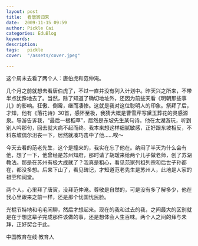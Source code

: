 ```yaml
---
layout: post  
title:  看唐寅归来  
date:  2009-11-15 09:59  
author: Pickle Cai  
categories: EduBlog  
keywords: 
description:   
tags:	pickle   
cover:  "/assets/cover.jpeg"  

---  
```

    
这个周末去看了两个人：唐伯虎和范仲淹。



几个月之前就想去看唐伯虎了，不过一直并没有列入计划中。昨天兴之所来，不带半点犹豫地去了。当然，除了知道了确切地址外，还因为前些天看《明朝那些事儿》的影响。狂傲、倒霉，继而凄惨。这就是我对这位聪明人的印象。祭拜了后，才知，他有《落花诗》30首，感怀至极，我猜大概是曹雪芹写黛玉葬花的灵感源泉。导游告诉我，“最后一根稻草”，居然是东坡先生某句诗。他在太湖游玩，听到别人吟那句，回去就大病不起而终。我本来想这样细腻敏感，正好跟东坡相反，不料东坡偶尔沮丧一下，居然就凑巧击中了他……唉～



今天去看的范老先生，这个是撞来的，我实在忘了他在。纳闷了半天为什么会有他，想了一下，他曾经是苏州知府，那时请了胡瑗来给两个儿子做老师，创了苏湖教法。那是在苏州有极大成就了？我真是粗心，看见范家列祖列宗和后世子孙都在，都没多想。后来下山了，看见碑记，才知道范老先生是苏州人，此地是人家的祖茔和祠堂。



两个人，心里拜了唐寅，没拜范仲淹。尊敬是自然的，可是没有多了解多少，他在我心里跟来之前一样，还是那个忧国忧民脸。



光棍节特地和毛毛闲聊，然后才想起来。现在的我和过去的我，之间最大的区别就是在于想这辈子完成那件该做的事，还是想体会人生百味。两个人之间的拜与未拜，正好契合于此。

		

		    
 中国教育在线·教育人

